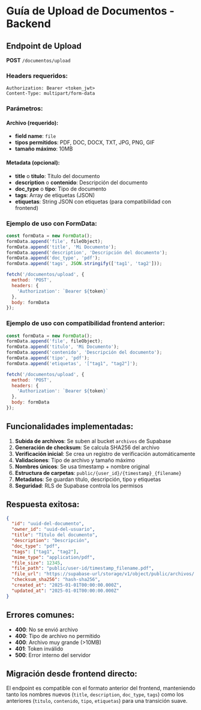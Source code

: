 # Guía de Upload de Documentos - Backend

## Endpoint de Upload

**POST** `/documentos/upload`

### Headers requeridos:
```
Authorization: Bearer <token_jwt>
Content-Type: multipart/form-data
```

### Parámetros:

#### Archivo (requerido):
- **field name**: `file`
- **tipos permitidos**: PDF, DOC, DOCX, TXT, JPG, PNG, GIF
- **tamaño máximo**: 10MB

#### Metadata (opcional):
- **title** o **titulo**: Título del documento
- **description** o **contenido**: Descripción del documento
- **doc_type** o **tipo**: Tipo de documento
- **tags**: Array de etiquetas (JSON)
- **etiquetas**: String JSON con etiquetas (para compatibilidad con frontend)

### Ejemplo de uso con FormData:

```javascript
const formData = new FormData();
formData.append('file', fileObject);
formData.append('title', 'Mi Documento');
formData.append('description', 'Descripción del documento');
formData.append('doc_type', 'pdf');
formData.append('tags', JSON.stringify(['tag1', 'tag2']));

fetch('/documentos/upload', {
  method: 'POST',
  headers: {
    'Authorization': `Bearer ${token}`
  },
  body: formData
});
```

### Ejemplo de uso con compatibilidad frontend anterior:

```javascript
const formData = new FormData();
formData.append('file', fileObject);
formData.append('titulo', 'Mi Documento');
formData.append('contenido', 'Descripción del documento');
formData.append('tipo', 'pdf');
formData.append('etiquetas', '["tag1", "tag2"]');

fetch('/documentos/upload', {
  method: 'POST',
  headers: {
    'Authorization': `Bearer ${token}`
  },
  body: formData
});
```

## Funcionalidades implementadas:

1. **Subida de archivos**: Se suben al bucket `archivos` de Supabase
2. **Generación de checksum**: Se calcula SHA256 del archivo
3. **Verificación inicial**: Se crea un registro de verificación automáticamente
4. **Validaciones**: Tipo de archivo y tamaño máximo
5. **Nombres únicos**: Se usa timestamp + nombre original
6. **Estructura de carpetas**: `public/{user_id}/{timestamp}_{filename}`
7. **Metadatos**: Se guardan título, descripción, tipo y etiquetas
8. **Seguridad**: RLS de Supabase controla los permisos

## Respuesta exitosa:

```json
{
  "id": "uuid-del-documento",
  "owner_id": "uuid-del-usuario",
  "title": "Título del documento",
  "description": "Descripción",
  "doc_type": "pdf",
  "tags": ["tag1", "tag2"],
  "mime_type": "application/pdf",
  "file_size": 12345,
  "file_path": "public/user-id/timestamp_filename.pdf",
  "file_url": "https://supabase-url/storage/v1/object/public/archivos/...",
  "checksum_sha256": "hash-sha256",
  "created_at": "2025-01-01T00:00:00.000Z",
  "updated_at": "2025-01-01T00:00:00.000Z"
}
```

## Errores comunes:

- **400**: No se envió archivo
- **400**: Tipo de archivo no permitido
- **400**: Archivo muy grande (>10MB)
- **401**: Token inválido
- **500**: Error interno del servidor

## Migración desde frontend directo:

El endpoint es compatible con el formato anterior del frontend, manteniendo tanto los nombres nuevos (`title`, `description`, `doc_type`, `tags`) como los anteriores (`titulo`, `contenido`, `tipo`, `etiquetas`) para una transición suave.

